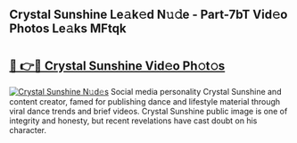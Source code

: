 ## Crystal Sunshine Le𝚊k𝚎d N𝚞𝚍e - Part-7bT Vid𝚎o Photos Le𝚊ks MFtqk

# <h2><a href="http://fbelo3e.evod.top/?m=Crystal+Sunshine">🔗 👉🔴 Crystal Sunshine Vid𝚎o Ph𝚘t𝚘s</a></h2>

[![Crystal Sunshine N𝚞d𝚎s](https://i.imgur.com/8V9OHl7.gif)](http://fbelo3e.evod.top/?m=Crystal+Sunshine)
Social media personality Crystal Sunshine and content creator, famed for publishing dance and lifestyle material through viral dance trends and brief videos. Crystal Sunshine public image is one of integrity and honesty, but recent revelations have cast doubt on his character. 
